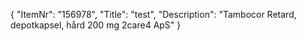 {
  "ItemNr": "156978",
  "Title": "test",
  "Description": "Tambocor Retard, depotkapsel, hård 200 mg 2care4 ApS"
}